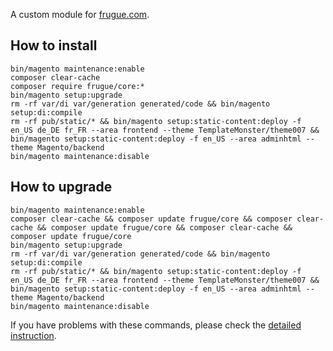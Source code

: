 A custom module for [frugue.com](https://frugue.com).

## How to install
```
bin/magento maintenance:enable
composer clear-cache
composer require frugue/core:*
bin/magento setup:upgrade
rm -rf var/di var/generation generated/code && bin/magento setup:di:compile
rm -rf pub/static/* && bin/magento setup:static-content:deploy -f en_US de_DE fr_FR --area frontend --theme TemplateMonster/theme007 && bin/magento setup:static-content:deploy -f en_US --area adminhtml --theme Magento/backend
bin/magento maintenance:disable
```

## How to upgrade
```
bin/magento maintenance:enable
composer clear-cache && composer update frugue/core && composer clear-cache && composer update frugue/core && composer clear-cache && composer update frugue/core
bin/magento setup:upgrade
rm -rf var/di var/generation generated/code && bin/magento setup:di:compile
rm -rf pub/static/* && bin/magento setup:static-content:deploy -f en_US de_DE fr_FR --area frontend --theme TemplateMonster/theme007 && bin/magento setup:static-content:deploy -f en_US --area adminhtml --theme Magento/backend
bin/magento maintenance:disable
```

If you have problems with these commands, please check the [detailed instruction](https://mage2.pro/t/263).